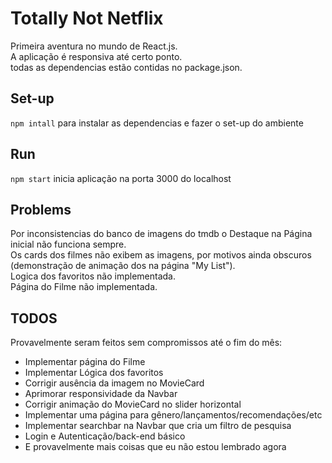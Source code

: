 # Totally Not Netflix

Primeira aventura no mundo de React.js.  
A aplicação é responsiva até certo ponto.  
todas as dependencias estão contidas no package.json.  

## Set-up

`npm intall` para instalar as dependencias e fazer o set-up do ambiente

## Run

`npm start` inicia aplicação na porta 3000 do localhost

## Problems

Por inconsistencias do banco de imagens do tmdb o Destaque na Página inicial não funciona sempre.  
Os cards dos filmes não exibem as imagens, por motivos ainda obscuros (demonstração de animação dos na página "My List").  
Logica dos favoritos não implementada.  
Página do Filme não implementada.  

## TODOS

Provavelmente seram feitos sem compromissos até o fim do mês:

* Implementar página do Filme
* Implementar Lógica dos favoritos
* Corrigir ausência da imagem no MovieCard
* Aprimorar responsividade da Navbar
* Corrigir animação do MovieCard no slider horizontal
* Implementar uma página para gênero/lançamentos/recomendações/etc
* Implementar searchbar na Navbar que cria um filtro de pesquisa
* Login e Autenticação/back-end básico
* E provavelmente mais coisas que eu não estou lembrado agora 
